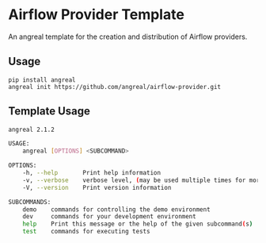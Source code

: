 # Airflow Provider Template

An angreal template for the creation and distribution of Airflow providers.

## Usage 

```
pip install angreal
angreal init https://github.com/angreal/airflow-provider.git
```

## Template Usage

```bash
angreal 2.1.2

USAGE:
    angreal [OPTIONS] <SUBCOMMAND>

OPTIONS:
    -h, --help       Print help information
    -v, --verbose    verbose level, (may be used multiple times for more verbosity)
    -V, --version    Print version information

SUBCOMMANDS:
    demo    commands for controlling the demo environment
    dev     commands for your development environment
    help    Print this message or the help of the given subcommand(s)
    test    commands for executing tests
```
